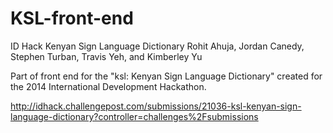 KSL-front-end
=============

ID Hack Kenyan Sign Language Dictionary
Rohit Ahuja, Jordan Canedy, Stephen Turban, Travis Yeh, and Kimberley Yu

Part of front end for the "ksl: Kenyan Sign Language Dictionary" created for the 2014 International Development Hackathon.

http://idhack.challengepost.com/submissions/21036-ksl-kenyan-sign-language-dictionary?controller=challenges%2Fsubmissions
